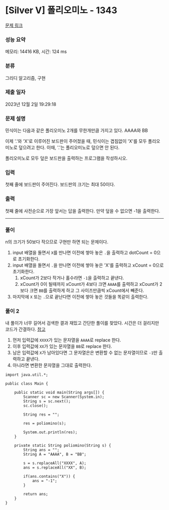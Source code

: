 # [Silver V] 폴리오미노 - 1343 

[문제 링크](https://www.acmicpc.net/problem/1343) 

### 성능 요약

메모리: 14416 KB, 시간: 124 ms

### 분류

그리디 알고리즘, 구현

### 제출 일자

2023년 12월 2일 19:29:18

### 문제 설명

<p>민식이는 다음과 같은 폴리오미노 2개를 무한개만큼 가지고 있다. AAAA와 BB</p>

<p>이제 '.'와 'X'로 이루어진 보드판이 주어졌을 때, 민식이는 겹침없이 'X'를 모두 폴리오미노로 덮으려고 한다. 이때, '.'는 폴리오미노로 덮으면 안 된다.</p>

<p>폴리오미노로 모두 덮은 보드판을 출력하는 프로그램을 작성하시오.</p>

### 입력 

 <p>첫째 줄에 보드판이 주어진다. 보드판의 크기는 최대 50이다.</p>

### 출력 

 <p>첫째 줄에 사전순으로 가장 앞서는 답을 출력한다. 만약 덮을 수 없으면 -1을 출력한다.</p>

---

### 풀이
n의 크기가 50보다 작으므로 구현만 하면 되는 문제이다.
1. input 배열을 돌면서 `X`를 만나면 이전에 쌓아 놓은 `.`을 출력하고 dotCount = 0으로 초기화한다.
2. input 배열을 돌면서 `.`을 만나면 이전에 쌓아 놓은 'X'를 출력하고 xCount = 0으로 초기화한다.
    1. xCount가 2보다 작거나 홀수라면 `-1`을 출력하고 끝낸다.
    2. xCount가 0이 될때까지 xCount가 4보다 크면 `AAAA`를 출력하고 xCount가 2보다 크면 `BB`를 출력하게 하고 그 사이즈만큼씩 xCount에서 빼준다.
3. 마지막에 `X` 또는 `.`으로 끝난다면 이전에 쌓아 놓은 것들을 똑같이 출력한다.

### 풀이 2
내 풀이가 너무 길어서 검색한 결과 재밌고 간단한 풀이를 찾았다. 시간은 더 걸리지만 코드가 간결하다. [참고](https://airzinc.tistory.com/entry/%EB%B0%B1%EC%A4%80-1343-JAVA)

1. 먼저 입력값에 `XXXX`가 있는 문자열을 `AAAA`로 replace 한다.
2. 이후 입력값에 `XX`가 있는 문자열을 `BB`로 replace 한다.
3. 남은 입력값에 `X`가 남아있다면 그 문자열은은 변환할 수 없는 문자열이므로 `-1`만 출력하고 끝낸다.
4. 아니라면 변환한 문자열을 그대로 출력한다.

```
import java.util.*;
 
public class Main {
 
    public static void main(String args[]) {
        Scanner sc = new Scanner(System.in);
        String s = sc.next();
        sc.close();
 
        String res = "";
 
        res = poliomino(s);
 
        System.out.println(res);
    }
 
    private static String poliomino(String s) {
        String ans = "";
        String A = "AAAA", B = "BB";
        
        s = s.replaceAll("XXXX", A);
        ans = s.replaceAll("XX", B);
        
        if(ans.contains("X")) {
            ans = "-1";
        }
 
        return ans;
    }
}
```
